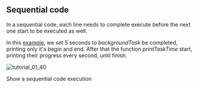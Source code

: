 ## Sequential code

In a sequential code, each line needs to complete execute before the next one start
to be executed as well.

In this [example](https://github.com/VoidHash/kotlin-coroutines/blob/master/src/main/kotlin/tutorial_1/Main1.kt), we set 5 seconds to *backgroundTask* be completed, printing only it's begin and end. After that the 
function *printTaskTime* start, printing their progress every second, until finish.

![tutorial_01_40](https://github.com/VoidHash/kotlin-coroutines/assets/8929413/76586d76-da68-4b54-bf75-fdbff440f2a2)
<p></p>
Show a sequential code execution
